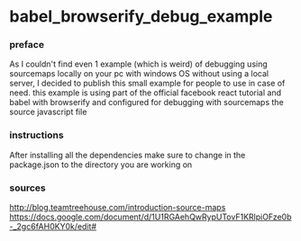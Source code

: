 # babel_browserify_debug_example

### preface
As I couldn't find even 1 example (which is weird) of debugging using sourcemaps locally on your pc with windows OS without using a local server, I decided to publish this small example for people to use in case of need. this example is using part of the official facebook react tutorial and babel with browserify and configured for debugging with sourcemaps the source javascript file 

### instructions
After installing all the dependencies make sure to change <current working directory> in the package.json to the directory you are working on

### sources
http://blog.teamtreehouse.com/introduction-source-maps
https://docs.google.com/document/d/1U1RGAehQwRypUTovF1KRlpiOFze0b-_2gc6fAH0KY0k/edit#
